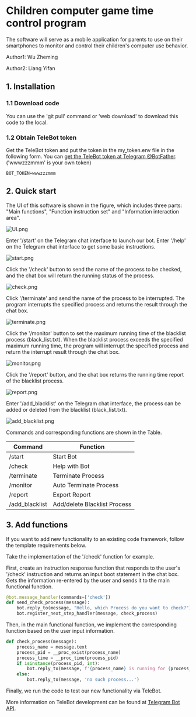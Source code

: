 # Children computer game time control program 

The software will serve as a mobile application for parents to use on their smartphones to monitor and control their children's computer use behavior.

Author1: Wu Zheming 

Author2: Liang Yifan 

## 1. Installation 

### 1.1 Download code

You can use the 'git pull' command or 'web download' to download this code to the local.

### 1.2 Obtain TeleBot token 

Get the TeleBot token and put the token in the my_token.env file in the following form. You can [get the TeleBot token at Telegram @BotFather](https://core.telegram.org/bots#botfather). ('wwwzzzmmm' is your own token)

```
BOT_TOKEN=wwwzzzmmm
```

## 2. Quick start

The UI of this software is shown in the figure, which includes three parts: "Main functions", "Function instruction set" and "Information interaction area". 

![UI.png](https://github.com/Zheming-Wu/Learning/blob/main/Professional_Study/Software_Engineering_MAI/Course_Project/Figures/UI.png)

Enter '/start' on the Telegram chat interface to launch our bot. Enter '/help' on the Telegram chat interface to get some basic instructions.

![start.png](https://github.com/Zheming-Wu/Learning/blob/main/Professional_Study/Software_Engineering_MAI/Course_Project/Figures/start.png)

Click the '/check' button to send the name of the process to be checked, and the chat box will return the running status of the process. 

![check.png](https://github.com/Zheming-Wu/Learning/blob/main/Professional_Study/Software_Engineering_MAI/Course_Project/Figures/check.png)

Click '/terminate' and send the name of the process to be interrupted. The program interrupts the specified process and returns the result through the chat box.

![terminate.png](https://github.com/Zheming-Wu/Learning/blob/main/Professional_Study/Software_Engineering_MAI/Course_Project/Figures/terminate.png)

Click the '/monitor' button to set the maximum running time of the blacklist process (black_list.txt). When the blacklist process exceeds the specified maximum running time, the program will interrupt the specified process and return the interrupt result through the chat box.

![monitor.png](https://github.com/Zheming-Wu/Learning/blob/main/Professional_Study/Software_Engineering_MAI/Course_Project/Figures/monitor.png)

Click the '/report' button, and the chat box returns the running time report of the blacklist process.

![report.png](https://github.com/Zheming-Wu/Learning/blob/main/Professional_Study/Software_Engineering_MAI/Course_Project/Figures/report.png)

Enter '/add_blacklist' on the Telegram chat interface, the process can be added or deleted from the blacklist (black_list.txt). 

![add_blacklist.png](https://github.com/Zheming-Wu/Learning/blob/main/Professional_Study/Software_Engineering_MAI/Course_Project/Figures/add_blacklist.png)

Commands and corresponding functions are shown in the Table. 

|Command|Function|
| ---- | ---- |
| /start | Start Bot |
| /check | Help with Bot |
| /terminate | Terminate Process |
| /monitor | Auto Terminate Process |
| /report | Export Report |
| /add_blacklist | Add/delete Blacklist Process |

## 3. Add functions 

If you want to add new functionality to an existing code framework, follow the template requirements below. 

Take the implementation of the '/check' function for example. 

First, create an instruction response function that responds to the user's '/check' instruction and returns an input boot statement in the chat box. Gets the information re-entered by the user and sends it to the main functional function.

```python
@bot.message_handler(commands=['check'])
def send_check_process(message):
    bot.reply_to(message, "Hello, which Process do you want to check?")
    bot.register_next_step_handler(message, check_process)
```

Then, in the main functional function, we implement the corresponding function based on the user input information. 

```python
def check_process(message):
    process_name = message.text
    process_pid = __proc_exist(process_name)
    process_time = __proc_time(process_pid)
    if isinstance(process_pid, int):
        bot.reply_to(message, f'{process_name} is running for {process_time} seconds.')
    else:
        bot.reply_to(message, 'no such process...')
```

Finally, we run the code to test our new functionality via TeleBot. 

More information on TeleBot development can be found at [Telegram Bot API](https://core.telegram.org/bots/api).